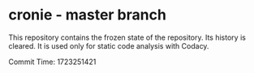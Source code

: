 # cronie - master branch

This repository contains the frozen state of the repository.
Its history is cleared. It is used only for static code
analysis with Codacy.

Commit Time: 1723251421